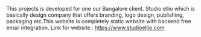 This projects is developed for one our Bangalore client. Studio ellio which is basically design company that offers branding, logo design, publishing, packaging etc.This website is completely static website with backend free email integration.
Link for website : https://www.studioellio.com

